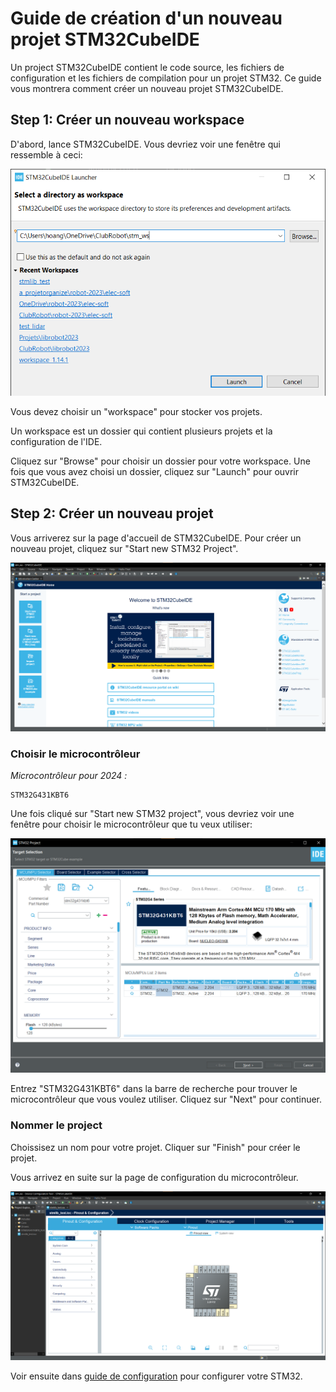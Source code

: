 # Guide de création d'un nouveau projet STM32CubeIDE

Un project STM32CubeIDE contient le code source, les fichiers de configuration et les fichiers de compilation pour un projet STM32. Ce guide vous montrera comment créer un nouveau projet STM32CubeIDE.

## Step 1: Créer un nouveau workspace
D'abord, lance STM32CubeIDE. Vous devriez voir une fenêtre qui ressemble à ceci:

![Workspace Selection](../../images/elecsoft/stm32cubeide/cubeide_ws.png)

Vous devez choisir un "workspace" pour stocker vos projets. 

Un workspace est un dossier qui contient plusieurs projets et la configuration de l'IDE.

Cliquez sur "Browse" pour choisir un dossier pour votre workspace. Une fois que vous avez choisi un dossier, cliquez sur "Launch" pour ouvrir STM32CubeIDE.

## Step 2: Créer un nouveau projet

Vous arriverez sur la page d'accueil de STM32CubeIDE. Pour créer un nouveau projet, cliquez sur "Start new STM32 Project".

![Home Page](../../images/elecsoft/stm32cubeide/cubeide_startpage.png)

### Choisir le microcontrôleur
*Microcontrôleur pour 2024 :*
```
STM32G431KBT6
```
Une fois cliqué sur "Start new STM32 project", vous devriez voir une fenêtre pour choisir le microcontrôleur que tu veux utiliser:

![Microcontroller Selection](../../images/elecsoft/stm32cubeide/cubeide_targetselect.png)

Entrez "STM32G431KBT6" dans la barre de recherche pour trouver le microcontrôleur que vous voulez utiliser. Cliquez sur "Next" pour continuer.

### Nommer le project
Choissisez un nom pour votre projet. Cliquer sur "Finish" pour créer le projet.

Vous arrivez en suite sur la page de configuration du microcontrôleur. 

![Microcontroller Configuration](../../images/elecsoft/stm32cubeide/cubeide_configpage.png)

Voir ensuite dans [guide de configuration](../stm32cubeide/peripheral_config.md) pour configurer votre STM32.


